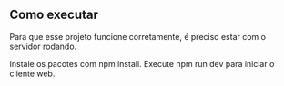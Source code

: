 ## Como executar
Para que esse projeto funcione corretamente, é preciso estar com o servidor rodando.

Instale os pacotes com npm install.
Execute npm run dev para iniciar o cliente web.
